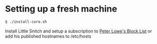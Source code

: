 # Setting up a fresh machine

```bash
$ ./install-core.sh
```

Install Little Snitch and setup a subscription to [Peter Lowe's Block List](https://pgl.yoyo.org/adservers/news.php#littlesnitch-rule-group-subscriptions) or add his published hostnames to /etc/hosts
